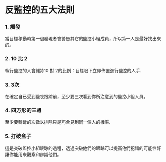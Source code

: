 [Title]: # (反監控五法則)
[Order]: # (3)

# 反監控的五大法則

### 1. 觸發

當目標移動時第一個發現者會警告其它的監控小組成員，所以第一人是最好找出來的。

### 2. 10 比 2

執行監控的人會維持10 對 2的比例：目標眼下立即佈置進行監控的人手.

### 3. 3次
在確定自已受到監視跟踪前，至少要三次看到你所注意到的監控小組人員。

### 4. 四方形的三邊

至少要轉彎的次數以排除只是巧合見到同一個人的機率.

### 5. 打破盒子

這是突破監控小組跟踪的過程，透過突破他們的跟踪可以提高他們犯錯的可能性好讓你能用來觀察和辨識他們。

